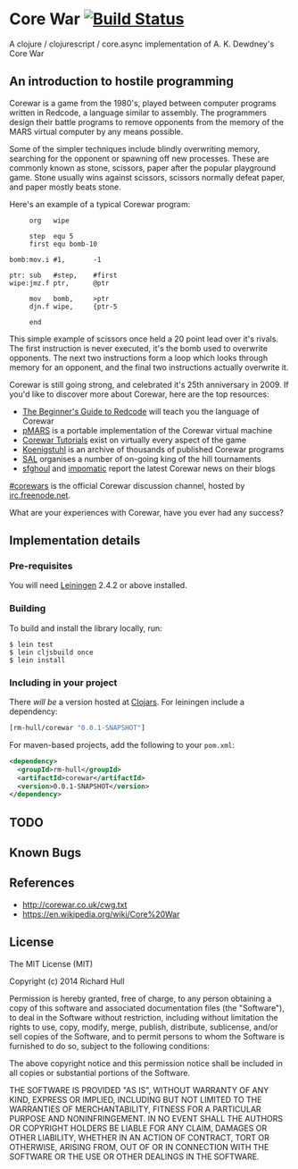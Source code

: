 # Core War [![Build Status](https://secure.travis-ci.org/rm-hull/corewar.svg)](http://travis-ci.org/rm-hull/corewar)

A clojure / clojurescript / core.async implementation of A. K. Dewdney's Core War

## An introduction to hostile programming

Corewar is a game from the 1980's, played between computer programs written
in Redcode, a language similar to assembly. The programmers design their 
battle programs to remove opponents from the memory of the MARS virtual 
computer by any means possible.

Some of the simpler techniques include blindly overwriting memory, 
searching for the opponent or spawning off new processes. These are 
commonly known as stone, scissors, paper after the popular playground 
game. Stone usually wins against scissors, scissors normally defeat paper, 
and paper mostly beats stone.

Here's an example of a typical Corewar program:

```redcode
     org   wipe

     step  equ 5
     first equ bomb-10

bomb:mov.i #1,       -1

ptr: sub   #step,    #first
wipe:jmz.f ptr,      @ptr

     mov   bomb,     >ptr
     djn.f wipe,     {ptr-5

     end
```

This simple example of scissors once held a 20 point lead over it's rivals.
The first instruction is never executed, it's the bomb used to overwrite 
opponents. The next two instructions form a loop which looks through memory
for an opponent, and the final two instructions actually overwrite it.

Corewar is still going strong, and celebrated it's 25th anniversary in 2009.
If you'd like to discover more about Corewar, here are the top resources:

* [The Beginner's Guide to Redcode](http://vyznev.net/corewar/guide.html) 
  will teach you the language of Corewar
* [pMARS](http://corewar.co.uk/pmars) is a portable implementation of the 
  Corewar virtual machine
* [Corewar Tutorials](http://corewar.co.uk/guides.htm) exist on virtually 
  every aspect of the game
* [Koenigstuhl](http://users.obs.carnegiescience.edu/birk/COREWAR/koenigstuhl.html)
  is an archive of thousands of published Corewar programs
* [SAL](http://sal.discontinuity.info) organises a number of on-going king 
  of the hill tournaments
* [sfghoul](http://sfghoul.blogspot.com) and [impomatic](http://impomatic.blogspot.com)
  report the latest Corewar news on their blogs

[#corewars](irc://irc.freenode.net/#COREWARS) is the official Corewar 
discussion channel, hosted by [irc.freenode.net](irc://irc.freenode.net/#COREWARS).

What are your experiences with Corewar, have you ever had any success?

## Implementation details

### Pre-requisites

You will need [Leiningen](https://github.com/technomancy/leiningen) 2.4.2 or above installed.

### Building

To build and install the library locally, run:

    $ lein test
    $ lein cljsbuild once
    $ lein install

### Including in your project

There _will be_ a version hosted at [Clojars](https://clojars.org/rm-hull/corewar).
For leiningen include a dependency:

```clojure
[rm-hull/corewar "0.0.1-SNAPSHOT"]
```

For maven-based projects, add the following to your `pom.xml`:

```xml
<dependency>
  <groupId>rm-hull</groupId>
  <artifactId>corewar</artifactId>
  <version>0.0.1-SNAPSHOT</version>
</dependency>
```

## TODO

## Known Bugs

## References

* http://corewar.co.uk/cwg.txt
* https://en.wikipedia.org/wiki/Core%20War

## License

The MIT License (MIT)

Copyright (c) 2014 Richard Hull

Permission is hereby granted, free of charge, to any person obtaining a copy of
this software and associated documentation files (the "Software"), to deal in
the Software without restriction, including without limitation the rights to
use, copy, modify, merge, publish, distribute, sublicense, and/or sell copies of
the Software, and to permit persons to whom the Software is furnished to do so,
subject to the following conditions:

The above copyright notice and this permission notice shall be included in all
copies or substantial portions of the Software.

THE SOFTWARE IS PROVIDED "AS IS", WITHOUT WARRANTY OF ANY KIND, EXPRESS OR
IMPLIED, INCLUDING BUT NOT LIMITED TO THE WARRANTIES OF MERCHANTABILITY, FITNESS
FOR A PARTICULAR PURPOSE AND NONINFRINGEMENT. IN NO EVENT SHALL THE AUTHORS OR
COPYRIGHT HOLDERS BE LIABLE FOR ANY CLAIM, DAMAGES OR OTHER LIABILITY, WHETHER
IN AN ACTION OF CONTRACT, TORT OR OTHERWISE, ARISING FROM, OUT OF OR IN
CONNECTION WITH THE SOFTWARE OR THE USE OR OTHER DEALINGS IN THE SOFTWARE.

